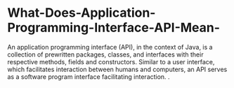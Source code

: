# What-Does-Application-Programming-Interface-API-Mean-
An application programming interface (API), in the context of Java, is a collection of prewritten packages, classes, and interfaces with their respective methods, fields and constructors. Similar to a user interface, which facilitates interaction between humans and computers, an API serves as a software program interface facilitating interaction.
.

